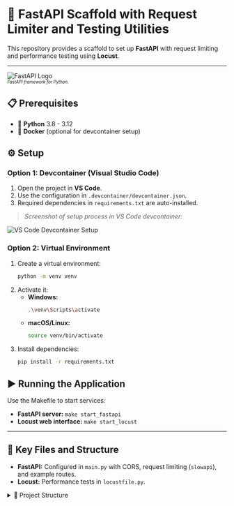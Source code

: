 # 🚀 FastAPI Scaffold with Request Limiter and Testing Utilities

This repository provides a scaffold to set up **FastAPI** with request limiting and performance testing using **Locust**.

---

![FastAPI Logo](https://fastapi.tiangolo.com/img/logo-margin/logo-teal.png)  
<sup><sub>*FastAPI framework for Python.*</sub></sup>

## 📋 Prerequisites
- 🐍 **Python** 3.8 - 3.12
- 🐳 **Docker** (optional for devcontainer setup)

## ⚙️ Setup

### Option 1: Devcontainer (Visual Studio Code)
1. Open the project in **VS Code**.
2. Use the configuration in `.devcontainer/devcontainer.json`.
3. Required dependencies in `requirements.txt` are auto-installed.

> _Screenshot of setup process in VS Code devcontainer:_

![VS Code Devcontainer Setup](https://code.visualstudio.com/assets/docs/remote/devcontainer/remote-dev-container.png)

### Option 2: Virtual Environment
1. Create a virtual environment:
    ```sh
    python -m venv venv
    ```
2. Activate it:
    - **Windows:**
        ```sh
        .\venv\Scripts\activate
        ```
    - **macOS/Linux:**
        ```sh
        source venv/bin/activate
        ```
3. Install dependencies:
    ```sh
    pip install -r requirements.txt
    ```

## ▶️ Running the Application
Use the Makefile to start services:
- **FastAPI server:** `make start_fastapi`
- **Locust web interface:** `make start_locust`

---

## 📂 Key Files and Structure
- **FastAPI:** Configured in `main.py` with CORS, request limiting (`slowapi`), and example routes.
- **Locust:** Performance tests in `locustfile.py`.

<details>
  <summary>📁 Project Structure</summary>
  
